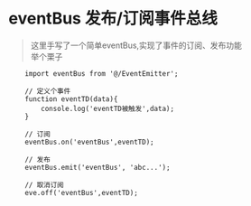 # eventBus 发布/订阅事件总线

> 这里手写了一个简单eventBus,实现了事件的订阅、发布功能  
举个栗子

```
    import eventBus from '@/EventEmitter';
    
    // 定义个事件
    function eventTD(data){
        console.log('eventTD被触发',data);
    }

    // 订阅
    eventBus.on('eventBus',eventTD);

    // 发布
    eventBus.emit('eventBus', 'abc...');

    // 取消订阅
    eve.off('eventBus',eventTD);
```